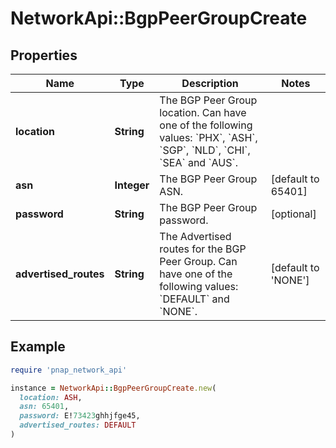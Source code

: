 # NetworkApi::BgpPeerGroupCreate

## Properties

| Name | Type | Description | Notes |
| ---- | ---- | ----------- | ----- |
| **location** | **String** | The BGP Peer Group location. Can have one of the following values: &#x60;PHX&#x60;, &#x60;ASH&#x60;, &#x60;SGP&#x60;, &#x60;NLD&#x60;, &#x60;CHI&#x60;, &#x60;SEA&#x60; and &#x60;AUS&#x60;. |  |
| **asn** | **Integer** | The BGP Peer Group ASN. | [default to 65401] |
| **password** | **String** | The BGP Peer Group password. | [optional] |
| **advertised_routes** | **String** | The Advertised routes for the BGP Peer Group. Can have one of the following values: &#x60;DEFAULT&#x60; and &#x60;NONE&#x60;. | [default to &#39;NONE&#39;] |

## Example

```ruby
require 'pnap_network_api'

instance = NetworkApi::BgpPeerGroupCreate.new(
  location: ASH,
  asn: 65401,
  password: E!73423ghhjfge45,
  advertised_routes: DEFAULT
)
```

